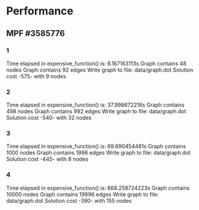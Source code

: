#  Performance
## MPF #3585776
### 1
Time elapsed in expensive_function() is: 6.167163113s
Graph contains 48 nodes
Graph contains 92 edges
Write graph to file: data/graph.dot
Solution cost -575- with 9 nodes
### 2
Time elapsed in expensive_function() is: 37.998672218s
Graph contains 498 nodes
Graph contains 992 edges
Write graph to file: data/graph.dot
Solution cost -540- with 32 nodes
### 3
Time elapsed in expensive_function() is: 69.690454481s
Graph contains 1000 nodes
Graph contains 1996 edges
Write graph to file: data/graph.dot
Solution cost -445- with 8 nodes
### 4
Time elapsed in expensive_function() is: 668.258724223s
Graph contains 10000 nodes
Graph contains 19996 edges
Write graph to file: data/graph.dot
Solution cost -390- with 155 nodes